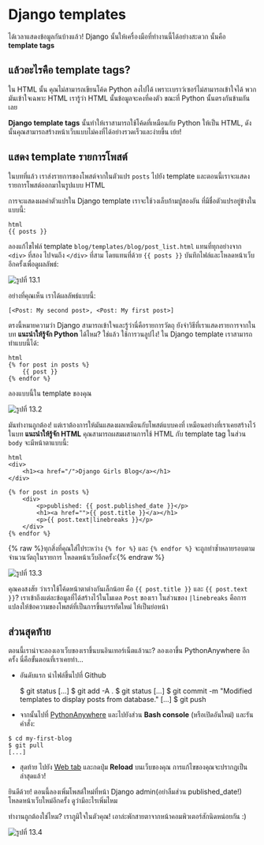 # Django templates

ได้เวลาแสดงข้อมูลกันบ้างแล้ว! Django นั้นให้เครื่องมือที่ทำงานนี้ได้อย่างสะดวก นั้นคือ **template tags**

## แล้วอะไรคือ template tags?

ใน HTML นั้น คุณไม่สามารถเขียนโค้ด Python ลงไปได้ เพราะเบราว์เซอร์ไม่สามารถเข้าใจได้ พวกมันเข้าใจเฉพาะ HTML เรารู้ว่า HTML นั้นข้อมูลจะคงที่คงตัว ขณะที่ Python นั้นตรงกันข้ามกันเลย

**Django template tags** นั้นทำให้เราสามารถใช้โค้ดที่เหมือนกับ Python ให้เป็น HTML, ดังนั้นคุณสามารถสร้างหน้าเว็บแบบไม่คงที่ได้อย่างรวดเร็วและง่ายขึ้น เย้ย!

## แสดง template รายการโพสต์

ในบทที่แล้ว เราส่งรายการของโพสต์จากในตัวแปร `posts` ไปยัง template และตอนนี้เราจะแสดงรายการโพสต์ออกมาในรูปแบบ HTML

การจะแสดงผลค่าตัวแปรใน Django template เราจะใช้วงเล็บก้ามปูสองอัน ที่มีชื่อตัวแปรอยู่ข้างใน แบบนี้:

    html
    {{ posts }}
    

ลองแก้ไขไฟล์ template `blog/templates/blog/post_list.html` แทนที่ทุกอย่างจาก `<div>` ที่สอง ไปจนถึง `</div>` ที่สาม โดยแทนที่ด้วย `{{ posts }}` บันทึกไฟล์และโหลดหน้าเว็บอีกครั้งเพื่อดูผลลัพธ์:

![รูปที่ 13.1][1]

 [1]: images/step1.png

อย่างที่คุณเห็น เราได้ผลลัพธ์แบบนี้:

    [<Post: My second post>, <Post: My first post>]
    

ตรงนี้หมายความว่า Django สามารถเข้าใจและรู้ว่านี่คือรายการวัตถุ ยังจำวิธีที่เราแสดงรายการจากในบท **แนะนำให้รู้จัก Python** ได้ไหม? ใช่แล้ว ใช้การวนลูปไง! ใน Django template เราสามารถทำแบบนี้ได้:

    html
    {% for post in posts %}
        {{ post }}
    {% endfor %}
    

ลองแบบนี้ใน template ของคุณ

![รูปที่ 13.2][2]

 [2]: images/step2.png

มันทำงานถูกต้อง! แต่เราต้องการให้มันแสดงผลเหมือนกับโพสต์แบบคงที่ เหมือนอย่างที่เราเคยสร้างไว้ในบท **แนะนำให้รู้จัก HTML** คุณสามารถผสมผสานการใช้ HTML กับ template tag ในส่วน `body` จะมีหน้าตาแบบนี้:

    html
    <div>
        <h1><a href="/">Django Girls Blog</a></h1>
    </div>
    
    {% for post in posts %}
        <div>
            <p>published: {{ post.published_date }}</p>
            <h1><a href="">{{ post.title }}</a></h1>
            <p>{{ post.text|linebreaks }}</p>
        </div>
    {% endfor %}
    

{% raw %}ทุกสิ่งที่คุณใส่ไประหว่าง `{% for %}` และ `{% endfor %}` จะถูกทำซ้ำหลายรอบตามจำนวนวัตถุในรายการ โหลดหน้าเว็บอีกครั้ง:{% endraw %}

![รูปที่ 13.3][3]

 [3]: images/step3.png

คุณคงสงสัย ว่าเราใช้โค้ดหน้าตาต่างกันเล็กน้อย คือ `{{ post.title }}` และ `{{ post.text }}`? เราเข้าถึงแต่ละข้อมูลที่ได้สร้างไว้ในโมเดล `Post` ของเรา ในส่วนของ `|linebreaks` คือการแปลงให้ข้อความของโพสต์ที่เป็นการขึ้นบรรทัดใหม่ ให้เป็นย่อหน้า

## ส่วนสุดท้าย

ตอนนี้เราน่าจะลองเอาเว็บของเราขึ้นบนอินเทอร์เน็ตแล้วนะ? ลองเอาขึ้น PythonAnywhere อีกครั้ง นี่คือขั้นตอนที่เราเคยทำ...

*   อันดับแรก นำไฟล์ขึ้นไปที่ Github

    $ git status
    [...]
    $ git add -A .
    $ git status
    [...]
    $ git commit -m "Modified templates to display posts from database."
    [...]
    $ git push
    

*   จากนั้นไปที่ [PythonAnywhere][4] และไปยังส่วน **Bash console** (หรือเปิดอันใหม่) และรันคำสั่ง:

 [4]: https://www.pythonanywhere.com/consoles/

    $ cd my-first-blog
    $ git pull
    [...]
    

*   สุดท้าย ไปยัง [Web tab][5] และกดปุ่ม **Reload** บนเว็บของคุณ การแก้ไขของคุณจะปรากฎเป็นล่าสุดแล้ว!

 [5]: https://www.pythonanywhere.com/web_app_setup/

ยินดีด้วย! ตอนนี้ลองเพิ่มโพสต์ใหม่ที่หน้า Django admin(อย่าลืมส่วน published_date!) โหลดหน้าเว็บใหม่อีกครั้ง ดูว่ามีอะไรเพิ่มไหม

ทำงานถูกต้องใช่ไหม? เราภูมิใจในตัวคุณ! เอาล่ะพักสายตาจากหน้าคอมพิวเตอร์สักนิดหน่อยกัน :)

![รูปที่ 13.4][6]

 [6]: images/donut.png